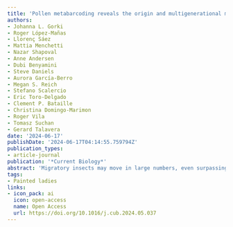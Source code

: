 ```yaml
---
title: 'Pollen metabarcoding reveals the origin and multigenerational migratory pathway of an intercontinental-scale butterfly outbreak.'
authors:
- Johanna L. Gorki
- Roger López-Mañas
- Llorenç Sáez
- Mattia Menchetti
- Nazar Shapoval
- Anne Andersen
- Dubi Benyamini
- Steve Daniels
- Aurora García-Berro
- Megan S. Reich
- Stefano Scalercio
- Eric Toro-Delgado
- Clement P. Bataille
- Christina Domingo-Marimon
- Roger Vila
- Tomasz Suchan
- Gerard Talavera
date: '2024-06-17'
publishDate: '2024-06-17T04:14:55.759794Z'
publication_types:
- article-journal
publication: '*Current Biology*'
abstract: 'Migratory insects may move in large numbers, even surpassing migratory vertebrates in biomass. Long-distance migratory insects complete annual cycles through multiple generations, with each generation’s reproductive success linked to the resources available at different breeding grounds. Climatic anomalies in these grounds are presumed to trigger rapid population outbreaks. Here, we infer the origin and track the multigenerational path of a remarkable outbreak of painted lady (<i>Vanessa cardui</i>) butterflies that took place at an intercontinental scale in Europe, the Middle East, and Africa from March 2019 to November 2019. Using metabarcoding, we identified pollen transported by 264 butterflies captured in 10 countries over 7 months and modeled the distribution of the 398 plants detected. The analysis showed that swarms collected in Eastern Europe in early spring originated in Arabia and the Middle East, coinciding with a positive anomaly in vegetation growth in the region from November 2018 to April 2019. From there, the swarms advanced to Northern Europe during late spring, followed by an early reversal toward southwestern Europe in summer. The pollenbased evidence matched spatiotemporal abundance peaks revealed by citizen science, which also suggested an echo effect of the outbreak in West Africa during September–November. Our results show that population outbreaks in a part of species’ migratory ranges may disseminate demographic effects across multiple generations in a wide geographic area. This study represents an unprecedented effort to track a continuous multigenerational insect migration on an intercontinental scale.'
tags:
- Painted ladies
links:
- icon_pack: ai
  icon: open-access
  name: Open Access
  url: https://doi.org/10.1016/j.cub.2024.05.037
---
```

